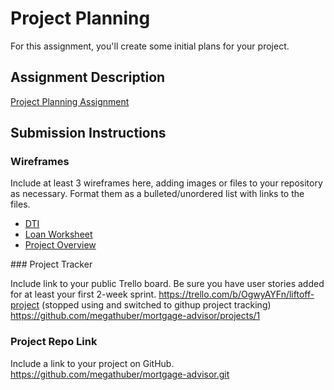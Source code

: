 # Project Planning
For this assignment, you'll create some initial plans for your project.

## Assignment Description
[Project Planning Assignment](https://education.launchcode.org/liftoff/modules/assignments/project-planning)

## Submission Instructions

### Wireframes

Include at least 3 wireframes here, adding images or files to your repository as necessary. Format them as a bulleted/unordered list with links to the files.
<ul>
<li><a href="./Project_Planning/DTI">DTI</a></li>
<li><a href="./Project_Planning/LoaWsInput2">Loan Worksheet</a></li>
<li><a href="./Project_Planning/ProjectOverview">Project Overview</a></li>
</ul>
### Project Tracker

Include link to your public Trello board. Be sure you have user stories added for at least your first 2-week sprint.
https://trello.com/b/OgwyAYFn/liftoff-project (stopped using and switched to githup project tracking)
https://github.com/megathuber/mortgage-advisor/projects/1
### Project Repo Link

Include a link to your project on GitHub.
https://github.com/megathuber/mortgage-advisor.git
